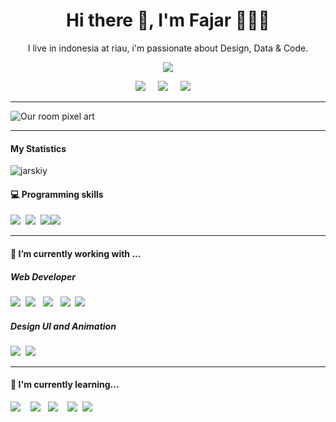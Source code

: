 <h1 align='center'> Hi there 👋, I'm Fajar 🧑🏻‍💻</h1>

<p align='center'>
  I live in indonesia at riau, i'm passionate about Design, Data & Code.
</p>

<p align='center'>
  <a href="#"><img src="https://visitor-badge.glitch.me/badge?page_id=jarskiy.jarskiy??style=for-the-badge&logo=appveyor"></a>
</p>

<p align='center'>
  <a href="https://twitter.com/itsjarskiy"><img src="https://img.shields.io/badge/twitter-%231DA1F2.svg?&style=for-the-badge&logo=twitter&logoColor=white" /></a>&nbsp;&nbsp;&nbsp;&nbsp;
  <a href="https://www.linkedin.com/in/fajar-subarkah-088137129/"><img src="https://img.shields.io/badge/linkedin-%230077B5.svg?&style=for-the-badge&logo=linkedin&logoColor=white" /></a>&nbsp;&nbsp;&nbsp;&nbsp;
  <a href="mailto:jarskiy@gmail.com?"><img src="https://img.shields.io/badge/gmail-%23D14836.svg?&style=for-the-badge&logo=gmail&logoColor=white" /></a>&nbsp;&nbsp;&nbsp;&nbsp;
</p>

<hr>

![Our room pixel art](https://user-images.githubusercontent.com/74707401/132700142-e42ca470-a607-4ebe-abaf-cac3891f707c.gif)

<hr>

<h4> My Statistics</h4>

<p align="left"> <img src="https://github-readme-stats.vercel.app/api?username=jarskiy&count_private=true&show_icons=true&theme=prussian" alt="jarskiy" /> </p>

<h4> 💻 Programming skills</h4>

<p >
  <img src="https://img.shields.io/badge/python-3670A0?style=for-the-badge&logo=python&logoColor=ffdd54" />&nbsp;&nbsp;<img src="https://img.shields.io/badge/java-%23ED8B00.svg?style=for-the-badge&logo=java&logoColor=white" />&nbsp;&nbsp;<img src="https://img.shields.io/badge/c-%2300599C.svg?style=for-the-badge&logo=c&logoColor=white" /><img src="https://img.shields.io/badge/c#-%2300599C.svg?style=for-the-badge&logo=c#&logoColor=white" />
</p>

<hr>

<h4> 🔭 I’m currently working with ...</h4>

<h5>Web Developer</h5>

<p >
  <img src="https://img.shields.io/badge/html5%20-%23e34f26.svg?&style=for-the-badge&logo=html5&logoColor=white" />&nbsp;&nbsp;<img src="https://img.shields.io/badge/CSS3-1572B6?&style=for-the-badge&logo=css3&logoColor=white" />&nbsp;&nbsp; <img src="https://img.shields.io/badge/php-%23777BB4.svg?style=for-the-badge&logo=php&logoColor=white" />&nbsp;&nbsp; <img src="https://img.shields.io/badge/JavaScript-F7DF1E?style=for-the-badge&logo=javascript&logoColor=black" />&nbsp;&nbsp;<img src="https://img.shields.io/badge/Bootstrap-563D7C?style=for-the-badge&logo=bootstrap&logoColor=white" />
</p>

<h5>Design UI and Animation</h5>

<p >
  <img src="https://img.shields.io/badge/figma-%23F24E1E.svg?style=for-the-badge&logo=figma&logoColor=white" />&nbsp;&nbsp;<img src="https://img.shields.io/badge/blender-%23F5792A.svg?style=for-the-badge&logo=blender&logoColor=white">
<hr>

<h4>🌱 I'm currently learning...</h4>
<p >
  <img src="https://img.shields.io/badge/c%23-%23239120.svg?style=for-the-badge&logo=c-sharp&logoColor=white" />&nbsp;&nbsp;&nbsp;&nbsp;<img src="https://img.shields.io/badge/dart-%230175C2.svg?style=for-the-badge&logo=dart&logoColor=white" />&nbsp;&nbsp;&nbsp;<img src="https://img.shields.io/badge/node.js%20-%23339933.svg?&style=for-the-badge&logo=node.js&logoColor=white" />&nbsp;&nbsp;&nbsp;&nbsp;<img src="https://img.shields.io/badge/React_Native-20232A?style=for-the-badge&logo=react&logoColor=61DAFB" />&nbsp;&nbsp;<img src="https://img.shields.io/badge/laravel-%23FF2D20.svg?style=for-the-badge&logo=laravel&logoColor=white" />
</p>


<!--
**jarskiy/jarskiy** is a ✨ _special_ ✨ repository because its `README.md` (this file) appears on your GitHub profile.

Here are some ideas to get you started:

- 🔭 I’m currently working on ...
- 🌱 I’m currently learning ...
- 👯 I’m looking to collaborate on ...
- 🤔 I’m looking for help with ...
- 💬 Ask me about ...
- 📫 How to reach me: ...
- 😄 Pronouns: ...
- ⚡ Fun fact: ...
-->

